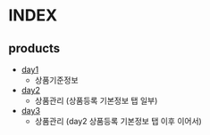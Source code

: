 # INDEX

## products
- [day1][day1]
    - 상품기준정보
- [day2][day2]
    - 상품관리 (상품등록 기본정보 탭 일부)
- [day3][day3]
    - 상품관리 (day2 상품등록 기본정보 탭 이후 이어서)

[day1]: ./products/DAY1-%EC%83%81%ED%92%88%EA%B8%B0%EC%A4%80%EC%A0%95%EB%B3%B4.md
[day2]: ./products/DAY2-%EC%83%81%ED%92%88%EA%B4%80%EB%A6%AC.md
[day3]: ./products/DAY3-%EC%83%81%ED%92%88%EA%B4%80%EB%A6%AC.md